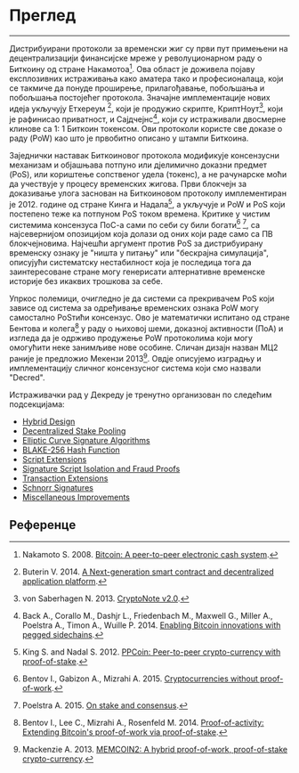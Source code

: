 # <i class="fa fa-info-circle"></i> Преглед 

---

Дистрибуирани протоколи за временски жиг су први пут примењени на децентрализацији финансијске мреже у револуционарном раду о Биткоину од стране Накамотоа[^1]. Ова област је доживела појаву експлозивних истраживања како аматера тако и професионалаца, који се такмиче да понуде проширење, прилагођавање, побољшања и побољшања постојећег протокола. Значајне имплементације нових идеја укључују Етхереум [^2], који је продужио скрипте, КриптНоут[^3], који је рафинисао приватност, и Сајдчејнс[^4], који су истраживали двосмерне клинове са 1: 1 Биткоин токенсом. Ови протоколи користе све доказе о раду (PoW) као што је првобитно описано у штампи Биткоина.

Заједнички наставак Биткоиновог протокола модификује консензусни механизам и објашњава потпуно или дјелимично доказни предмет (PoS), или кориштење сопственог удела (токенс), а не рачунарске моћи да учествује у процесу временских жигова. Први блокчејн за доказивање улога заснован на Биткоиновом протоколу имплементиран је 2012. године од стране Кинга и Надала[^5], а укључује и PoW и PoS који постепено теже ка потпуном PoS током времена. Критике у чистим системима консензуса ПоС-а сами по себи су били богати[^6] [^7], са најсевернијом опозицијом која долази од оних који раде само са ПВ блокчејновима. Најчешћи аргумент против PoS за дистрибуирану временску ознаку је "ништа у питању" или "бескрајна симулација", описујући систематску нестабилност која је последица тога да заинтересоване стране могу генерисати алтернативне временске историје без икаквих трошкова за себе.

Упркос полемици, очигледно је да системи са прекривачем PoS који зависе од система за одређивање временских ознака PoW могу самостално PoSтићи консензус. Ово је математички испитано од стране Бентова и колега[^8] у раду о њиховој шеми, доказној активности (ПоА) и изгледа да је одрживо продужење PoW протоколима који могу омогућити неке занимљиве нове особине. Сличан дизајн назван МЦ2 раније је предложио Мекензи 2013[^9]. Овдје описујемо изградњу и имплементацију сличног консензусног система који смо назвали "Decred".

Истраживачки рад у Декреду је тренутно организован по следећим подсекцијама:

* [Hybrid Design](hybrid-design.md)
* [Decentralized Stake Pooling](decentralized-stake-pooling.md)
* [Elliptic Curve Signature Algorithms](elliptic-curve-signature-algorithms.md)
* [BLAKE-256 Hash Function](blake-256-hash-function.md)
* [Script Extensions](script-extensions.md)
* [Signature Script Isolation and Fraud Proofs](signature-script-isolation-and-fraud-proofs.md)
* [Transaction Extensions](transaction-extensions.md)
* [Schnorr Signatures](schnorr-signatures.md)
* [Miscellaneous Improvements](miscellaneous-improvements.md)

## <i class="fa fa-book"></i> Референце 

[^1]: Nakamoto S. 2008. [Bitcoin: A peer-to-peer electronic cash system](https://decred.org/research/nakamoto2008.pdf).
[^2]: Buterin V. 2014. [A Next-generation smart contract and decentralized application platform](https://decred.org/research/buterin2014.pdf).
[^3]: von Saberhagen N. 2013. [CryptoNote v2.0](https://decred.org/research/saberhagen2013.pdf).
[^4]: Back A., Corallo M., Dashjr L., Friedenbach M., Maxwell G., Miller A., Poelstra A., Timon A., Wuille P. 2014. [Enabling Bitcoin innovations with pegged sidechains](https://decred.org/research/back2014.pdf).
[^5]: King S. and Nadal S. 2012. [PPCoin: Peer-to-peer crypto-currency with proof-of-stake](https://decred.org/research/king2012.pdf).
[^6]: Bentov I., Gabizon A., Mizrahi A. 2015. [Cryptocurrencies without proof-of-work](https://decred.org/research/bentov2015.pdf).
[^7]: Poelstra A. 2015. [On stake and consensus](https://decred.org/research/poelstra2015.pdf).
[^8]: Bentov I., Lee C., Mizrahi A., Rosenfeld M. 2014. [Proof-of-activity: Extending Bitcoin's proof-of-work via proof-of-stake](https://decred.org/research/bentov2014.pdf).
[^9]: Mackenzie A. 2013. [MEMCOIN2: A hybrid proof-of-work, proof-of-stake crypto-currency](https://decred.org/research/mackenzie2013.pdf).
